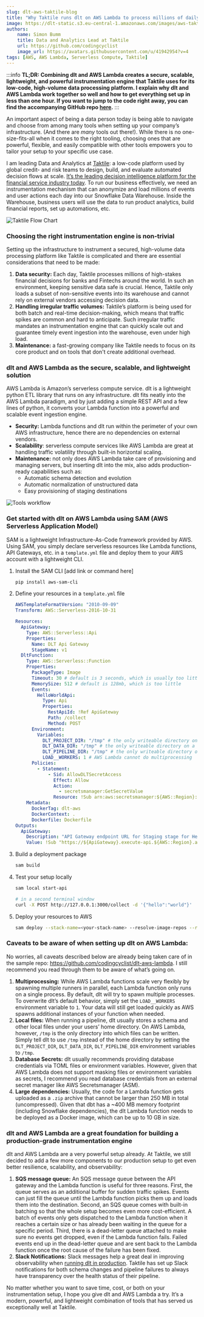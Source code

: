 ```yaml
---
slug: dlt-aws-taktile-blog
title: "Why Taktile runs dlt on AWS Lambda to process millions of daily tracking events"
image: https://dlt-static.s3.eu-central-1.amazonaws.com/images/aws-taktile-blog-simon-meetup-image.jpg
authors:
    name: Simon Bumm
    title: Data and Analytics Lead at Taktile
    url: https://github.com/codingcyclist
    image_url: https://avatars.githubusercontent.com/u/41942954?v=4
tags: [AWS, AWS Lambda, Serverless Compute, Taktile]
---
```

:::info
**TL;DR: Combining dlt and AWS Lambda creates a secure, scalable, lightweight, and powerful instrumentation engine that Taktile uses for its low-code, high-volume data processing platform. I explain why dlt and AWS Lambda work together so well and how to get everything set up in less than one hour. If you want to jump to the code right away, you can find the accompanying GitHub repo [here](https://github.com/codingcyclist/dlt-aws-lambda).**
:::  

An important aspect of being a data person today is being able to navigate and choose from among many tools when setting up your company’s infrastructure. (And there are *many* tools out there!). While there is no one-size-fits-all when it comes to the right tooling, choosing ones that are powerful, flexible, and easily compatible with other tools empowers you to tailor your setup to your specific use case.

I am leading Data and Analytics at [Taktile](https://www.taktile.com/): a low-code platform used by global credit- and risk teams to design, build, and evaluate automated decision flows at scale. [It’s the leading decision intelligence platform for the financial service industry today](https://www.taktile.com/articles/cnbc-recognizes-taktile-as-one-of-the-world-s-top-fintechs). To run our business effectively, we need an instrumentation mechanism that can anonymize and load millions of events and user actions each day into our Snowflake Data Warehouse. Inside the Warehouse, business users will use the data to run product analytics, build financial reports, set up automations, etc.

![Taktile Flow Chart](https://dlt-static.s3.eu-central-1.amazonaws.com/images/aws-taktile-blog-taktile-flow-chart.png)

### Choosing the right instrumentation engine is non-trivial

Setting up the infrastructure to instrument a secured, high-volume data processing platform like Taktile is complicated and there are essential considerations that need to be made:

1. **Data security:** Each day, Taktile processes millions of high-stakes financial decisions for banks and Fintechs around the world. In such an environment, keeping sensitive data safe is crucial. Hence, Taktile only loads a subset of non-sensitive events into its warehouse and cannot rely on external vendors accessing decision data.
2. **Handling irregular traffic volumes:** Taktile’s platform is being used for both batch and real-time decision-making, which means that traffic spikes are common and hard to anticipate. Such irregular traffic mandates an instrumentation engine that can quickly scale out and guarantee timely event ingestion into the warehouse, even under high load.
3. **Maintenance:** a fast-growing company like Taktile needs to focus on its core product and on tools that don't create additional overhead.

### dlt and AWS Lambda as the secure, scalable, and lightweight solution

AWS Lambda is Amazon’s serverless compute service. dlt is a lightweight python ETL library that runs on any infrastructure. dlt fits neatly into the AWS Lambda paradigm, and by just adding a simple REST API and a few lines of python, it converts your Lambda function into a powerful and scalable event ingestion engine.

- **Security:** Lambda functions and dlt run within the perimeter of your own AWS infrastructure, hence there are no dependencies on external vendors.
- **Scalability**: serverless compute services like AWS Lambda are great at handling traffic volatility through built-in horizontal scaling.
- **Maintenance:** not only does AWS Lambda take care of provisioning and managing servers, but inserting dlt into the mix, also adds production-ready capabilities such as:
    - Automatic schema detection and evolution
    - Automatic normalization of unstructured data
    - Easy provisioning of staging destinations

![Tools workflow](https://dlt-static.s3.eu-central-1.amazonaws.com/images/aws-taktile-blog-data-tools-workflow.png)

### Get started with dlt on AWS Lambda using SAM (AWS Serverless Application Model)

SAM is a lightweight Infrastructure-As-Code framework provided by AWS. Using SAM, you simply declare serverless resources like Lambda functions, API Gateways, etc. in a `template.yml` file and deploy them to your AWS account with a lightweight CLI.

1. Install the SAM CLI [add link or command here]
    
    ```bash
    pip install aws-sam-cli
    ```
    
2. Define your resources in a `template.yml` file
    
    ```yaml
    AWSTemplateFormatVersion: "2010-09-09"
    Transform: AWS::Serverless-2016-10-31
    
    Resources:
      ApiGateway:
        Type: AWS::Serverless::Api
        Properties:
          Name: DLT Api Gateway
          StageName: v1
      DltFunction:
        Type: AWS::Serverless::Function
        Properties:
          PackageType: Image
          Timeout: 30 # default is 3 seconds, which is usually too little
          MemorySize: 512 # default is 128mb, which is too little
          Events:
            HelloWorldApi:
              Type: Api
              Properties:
                RestApiId: !Ref ApiGateway
                Path: /collect
                Method: POST
          Environment:
            Variables:
              DLT_PROJECT_DIR: "/tmp" # the only writeable directory on a Lambda
              DLT_DATA_DIR: "/tmp" # the only writeable directory on a Lambda
              DLT_PIPELINE_DIR: "/tmp" # the only writeable directory on a Lambda
              LOAD__WORKERS: 1 # AWS Lambda cannot do multiprocessing
          Policies:
            - Statement:
                - Sid: AllowDLTSecretAccess
                  Effect: Allow
                  Action:
                    - secretsmanager:GetSecretValue
                  Resource: !Sub arn:aws:secretsmanager:${AWS::Region}:${AWS::AccountId}:secret:DLT_*
        Metadata:
          DockerTag: dlt-aws
          DockerContext: .
          Dockerfile: Dockerfile
    Outputs:
      ApiGateway:
        Description: "API Gateway endpoint URL for Staging stage for Hello World function"
        Value: !Sub "https://${ApiGateway}.execute-api.${AWS::Region}.amazonaws.com/v1/collect/"
    ```
    
3. Build a deployment package
    
    ```bash
    sam build
    ```
    
4. Test your setup locally
    
    ```bash
    sam local start-api
    
    # in a second terminal window
    curl -X POST http://127.0.0.1:3000/collect -d '{"hello":"world"}'
    ```
    
5. Deploy your resources to AWS
    
    ```bash
    sam deploy --stack-name=<your-stack-name> --resolve-image-repos --resolve-s3 --capabilities CAPABILITY_IAM
    ```
    

### Caveats to be aware of when setting up dlt on AWS Lambda:

No worries, all caveats described below are already being taken care of in the sample repo: https://github.com/codingcyclist/dlt-aws-lambda. I still recommend you read through them to be aware of what’s going on.

1. **Multiprocessing:** While AWS Lambda functions scale very flexibly by spawning multiple runners in parallel, each Lambda function only runs on a single process. By default, dlt will try to spawn multiple processes. To overwrite dlt’s default behavior, simply set the `LOAD__WORKERS` environment variable to `1`. Your data will still get loaded quickly as AWS spawns additional instances of your function when needed.
2. **Local files:** When running a pipeline, dlt usually stores a schema and other local files under your users’ home directory. On AWS Lambda, however, `/tmp` is the only directory into which files can be written. Simply tell dlt to use `/tmp` instead of the home directory by setting the `DLT_PROJECT_DIR`, `DLT_DATA_DIR`, `DLT_PIPELINE_DIR` environment variables to `/tmp`.
3. **Database Secrets:** dlt usually recommends providing database credentials via TOML files or environment variables. However, given that AWS Lambda does not support masking files or environment variables as secrets, I recommend you read database credentials from an external secret manager like AWS Secretsmanager (ASM).
4. **Large dependencies:** Usually, the code for a Lambda function gets uploaded as a `.zip` archive that cannot be larger than 250 MB in total (uncompressed). Given that dbt has a ~400 MB memory footprint (including Snowflake dependencies), the dlt Lambda function needs to be deployed as a Docker image, which can be up to 10 GB in size.

### dlt and AWS Lambda are a great foundation for building a production-grade instrumentation engine

dlt and AWS Lambda are a very powerful setup already. At Taktile, we still decided to add a few more components to our production setup to get even better resilience, scalability, and observability:

1. **SQS message queue:** An SQS message queue between the API gateway and the Lambda function is useful for three reasons. First, the queue serves as an additional buffer for sudden traffic spikes. Events can just fill the queue until the Lambda function picks them up and loads them into the destination. Second, an SQS queue comes with built-in batching so that the whole setup becomes even more cost-efficient. A batch of events only gets dispatched to the Lambda function when it reaches a certain size or has already been waiting in the queue for a specific period. Third, there is a dead-letter queue attached to make sure no events get dropped, even if the Lambda function fails. Failed events end up in the dead-letter queue and are sent back to the Lambda function once the root cause of the failure has been fixed.
2. **Slack Notifications:** Slack messages help a great deal in improving observability when [running dlt in production](https://dlthub.com/docs/examples/chess_production/). Taktile has set up Slack notifications for both schema changes and pipeline failures to always have transparency over the health status of their pipeline.

No matter whether you want to save time, cost, or both on your instrumentation setup, I hope you give dlt and AWS Lambda a try. It’s a modern, powerful, and lightweight combination of tools that has served us exceptionally well at Taktile.
